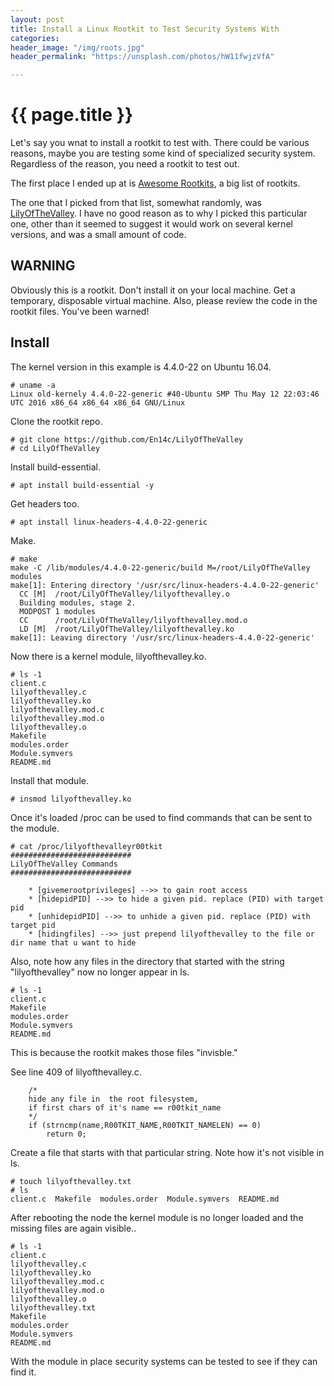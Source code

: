 ```yaml
---
layout: post
title: Install a Linux Rootkit to Test Security Systems With
categories:
header_image: "/img/roots.jpg"
header_permalink: "https://unsplash.com/photos/hW11fwjzVfA"

---
```


# {{ page.title }}

Let's say you wnat to install a rootkit to test with. There could be various reasons, maybe you are testing some kind of specialized security system. Regardless of the reason, you need a rootkit to test out. 

The first place I ended up at is [Awesome Rootkits](https://github.com/milabs/awesome-linux-rootkits), a big list of rootkits.

The one that I picked from that list, somewhat randomly, was [LilyOfTheValley](https://github.com/En14c/LilyOfTheValley). I have no good reason as to why I picked this particular one, other than it seemed to suggest it would work on several kernel versions, and was a small amount of code.

## WARNING

Obviously this is a rootkit. Don't install it on your local machine. Get a temporary, disposable virtual machine. Also, please review the code in the rootkit files. You've been warned!

## Install

The kernel version in this example is 4.4.0-22 on Ubuntu 16.04.

```
# uname -a
Linux old-kernely 4.4.0-22-generic #40-Ubuntu SMP Thu May 12 22:03:46 UTC 2016 x86_64 x86_64 x86_64 GNU/Linux
```

Clone the rootkit repo.

```
# git clone https://github.com/En14c/LilyOfTheValley
# cd LilyOfTheValley
```

Install build-essential.

```
# apt install build-essential -y
```

Get headers too.

```
# apt install linux-headers-4.4.0-22-generic
```

Make.

```
# make
make -C /lib/modules/4.4.0-22-generic/build M=/root/LilyOfTheValley modules
make[1]: Entering directory '/usr/src/linux-headers-4.4.0-22-generic'
  CC [M]  /root/LilyOfTheValley/lilyofthevalley.o
  Building modules, stage 2.
  MODPOST 1 modules
  CC      /root/LilyOfTheValley/lilyofthevalley.mod.o
  LD [M]  /root/LilyOfTheValley/lilyofthevalley.ko
make[1]: Leaving directory '/usr/src/linux-headers-4.4.0-22-generic'
```

Now there is a kernel module, lilyofthevalley.ko.

```
# ls -1
client.c
lilyofthevalley.c
lilyofthevalley.ko
lilyofthevalley.mod.c
lilyofthevalley.mod.o
lilyofthevalley.o
Makefile
modules.order
Module.symvers
README.md
```

Install that module.

```
# insmod lilyofthevalley.ko 
```

Once it's loaded /proc can be used to find commands that can be sent to the module.

```
# cat /proc/lilyofthevalleyr00tkit 
###########################
LilyOfTheValley Commands
###########################

	* [givemerootprivileges] -->> to gain root access
	* [hidepidPID] -->> to hide a given pid. replace (PID) with target pid
	* [unhidepidPID] -->> to unhide a given pid. replace (PID) with target pid
	* [hidingfiles] -->> just prepend lilyofthevalley to the file or dir name that u want to hide
```

Also, note how any files in the directory that started with the string "lilyofthevalley" now no longer appear in ls.

```
# ls -1
client.c
Makefile
modules.order
Module.symvers
README.md
```

This is because the rootkit makes those files "invisble."

See line 409 of lilyofthevalley.c.

```
	/*
	hide any file in  the root filesystem, 
	if first chars of it's name == r00tkit_name
	*/
	if (strncmp(name,R00TKIT_NAME,R00TKIT_NAMELEN) == 0)
		return 0;
```

Create a file that starts with that particular string. Note how it's not visible in ls.

```
# touch lilyofthevalley.txt
# ls
client.c  Makefile  modules.order  Module.symvers  README.md
```

After rebooting the node the kernel module is no longer loaded and the missing files are again visible..

```
# ls -1
client.c
lilyofthevalley.c
lilyofthevalley.ko
lilyofthevalley.mod.c
lilyofthevalley.mod.o
lilyofthevalley.o
lilyofthevalley.txt
Makefile
modules.order
Module.symvers
README.md
```

With the module in place security systems can be tested to see if they can find it.
